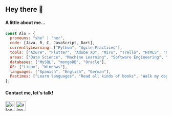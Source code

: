 ## Hey there 👋

#### A little about me...

```javascript
const Alo = {
  pronouns: "she" | "her",
  code: [Java, R, C, JavaScript, Dart], 
  currentlyLearning: ["Python", "Agile Practices"],
  tools: ["Azure", "Flutter", "Adobe XD", "Miro", "Trello", "HTML5", "CSS3"],
  areas: ["Data Science", "Machine Learning", "Software Engineering", "UX/UI", "Cloud Computing"],
  databases: ["MySQL", "mongoDB", "Oracle"],
  OS: ["Linux", "Windows"], 
  languages: ["Spanish", "English", "German"], 
  Pastimes: ["Learn languages", "Read all kinds of books", "Walk my dog", "Solve puzzles"]
};
```

#### Contact me, let's talk!
<a href="https://www.linkedin.com/in/alondra-sanchez-molina/">
    <img align="left" alt="alondraSanchezM's LinkedIn" width="30px" src="https://edent.github.io/SuperTinyIcons/images/svg/linkedin.svg" />
</a>

<a href="mailto:sanchez.alondra.molina@gmail.com" target="_blank">
  <img align="left" alt="alondraSanchezM's Email" width="30px" src="https://edent.github.io/SuperTinyIcons/images/svg/email.svg" />
</a>
